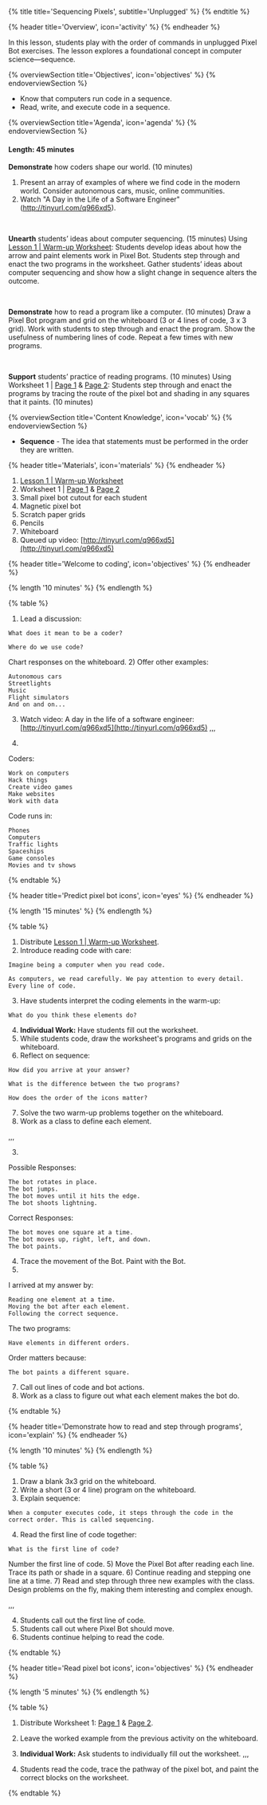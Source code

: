 {% title title='Sequencing Pixels', subtitle='Unplugged' %}
{% endtitle %}

{% header title='Overview', icon='activity' %}
{% endheader %}

In this lesson, students play with the order of commands in unplugged Pixel Bot exercises. The lesson explores a foundational concept in computer science—sequence.

{% overviewSection title='Objectives', icon='objectives' %}
{% endoverviewSection %}

- Know that computers run code in a sequence.
- Read, write, and execute code in a sequence.

{% overviewSection title='Agenda', icon='agenda' %}
{% endoverviewSection %}

#### Length: 45 minutes

**Demonstrate** how coders shape our world. (10 minutes)
1. Present an array of examples of where we find code in the modern world. Consider autonomous cars, music, online communities. 
2. Watch "A Day in the Life of a Software Engineer" (http://tinyurl.com/q966xd5). 

<br>

**Unearth** students’ ideas about computer sequencing. (15 minutes) Using [Lesson 1 | Warm-up Worksheet][warm-up]: Students develop ideas about how the arrow and paint elements work in Pixel Bot. Students step through and enact the two programs in the worksheet. Gather students’ ideas about computer sequencing and show how a slight change in sequence alters the outcome.  

<br>

**Demonstrate** how to read a program like a computer. (10 minutes) Draw a Pixel Bot program and grid on the whiteboard (3 or 4 lines of code, 3 x 3 grid). Work with students to step through and enact the program. Show the usefulness of numbering lines of code. Repeat a few times with new programs. 

<br>

**Support** students’ practice of reading programs. (10 minutes)
Using Worksheet 1 | [Page 1][worksheet1-1] & [Page 2][worksheet1-2]: Students step through and enact the programs by tracing the route of the pixel bot and shading in any squares that it paints. (10 minutes)

{% overviewSection title='Content Knowledge', icon='vocab' %}
{% endoverviewSection %}

- **Sequence** - The idea that statements must be performed in the order they are written.

{% header title='Materials', icon='materials' %}
{% endheader %}

1. [Lesson 1 | Warm-up Worksheet][warm-up]
1. Worksheet 1 | [Page 1][worksheet1-1] & [Page 2][worksheet1-2]
1. Small pixel bot cutout for each student
1. Magnetic pixel bot
1. Scratch paper grids
1. Pencils
1. Whiteboard
1. Queued up video: [http://tinyurl.com/q966xd5](http://tinyurl.com/q966xd5)

{% header title='Welcome to coding', icon='objectives' %}
{% endheader %}


{% length '10 minutes' %}
{% endlength %}

{% table %}

1) Lead a discussion:

```
What does it mean to be a coder?
```
```
Where do we use code?
```
Chart responses on the whiteboard.
2) Offer other examples:
```
Autonomous cars
Streetlights
Music
Flight simulators
And on and on...
```
3) Watch video: A day in the life of a software engineer: [http://tinyurl.com/q966xd5](http://tinyurl.com/q966xd5)
,,,

1)
Coders:
```
Work on computers
Hack things
Create video games
Make websites
Work with data
```
Code runs in:
```
Phones
Computers
Traffic lights
Spaceships
Game consoles
Movies and tv shows
```
{% endtable %}

{% header title='Predict pixel bot icons', icon='eyes' %}
{% endheader %}

{% length '15 minutes' %}
{% endlength %}

{% table %}

1) Distribute [Lesson 1 | Warm-up Worksheet][warm-up].
2) Introduce reading code with care:
```
Imagine being a computer when you read code.
```
```
As computers, we read carefully. We pay attention to every detail. Every line of code.
```
3) Have students interpret the coding elements in the warm-up:
```
What do you think these elements do?
```
4) **Individual Work:** Have students fill out the worksheet.
5) While students code, draw the worksheet's programs and grids on the whiteboard.
6) Reflect on sequence:
```
How did you arrive at your answer?
```
```
What is the difference between the two programs?
```
```
How does the order of the icons matter?
```
7) Solve the two warm-up problems together on the whiteboard.
8) Work as a class to define each element.

,,,

3)
Possible Responses:
```
The bot rotates in place.
The bot jumps.
The bot moves until it hits the edge.
The bot shoots lightning.
```
Correct Responses:
```
The bot moves one square at a time.
The bot moves up, right, left, and down.
The bot paints.
```
4) Trace the movement of the Bot. Paint with the Bot.
6)
I arrived at my answer by:
```
Reading one element at a time.
Moving the bot after each element.
Following the correct sequence.
```
The two programs:
```
Have elements in different orders.
```
Order matters because:
```
The bot paints a different square.
```
7) Call out lines of code and bot actions.
8) Work as a class to figure out what each element makes the bot do.

{% endtable %}

{% header title='Demonstrate how to read and step through programs', icon='explain' %}
{% endheader %}

{% length '10 minutes' %}
{% endlength %}

{% table %}

1) Draw a blank 3x3 grid on the whiteboard.
2) Write a short (3 or 4 line) program on the whiteboard.
3) Explain sequence:
```
When a computer executes code, it steps through the code in the correct order. This is called sequencing.
```
4) Read the first line of code together:
```
What is the first line of code?
```
Number the first line of code.
5) Move the Pixel Bot after reading each line. Trace its path or shade in a square.
6) Continue reading and stepping one line at a time.
7) Read and step through three new examples with the class. Design problems on the fly, making them interesting and complex enough.

,,,

4) Students call out the first line of code.
5) Students call out where Pixel Bot should move.
6) Students continue helping to read the code.


{% endtable %}

{% header title='Read pixel bot icons', icon='objectives' %}
{% endheader %}

{% length '5 minutes' %}
{% endlength %}

{% table %}

1) Distribute Worksheet 1: [Page 1][worksheet1-1] & [Page 2][worksheet1-2].
2) Leave the worked example from the previous activity on the whiteboard.
3) **Individual Work:** Ask students to individually fill out the worksheet.
,,,

3) Students read the code, trace the pathway of the pixel bot, and paint the correct blocks on the worksheet.

{% endtable %}

[warm-up]: ../worksheets/lesson1-warmup.pdf
[worksheet1-1]: ../worksheets/lesson1-worksheet1-1.pdf
[worksheet1-2]: ../worksheets/lesson1-worksheet1-2.pdf

